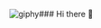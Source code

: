 ![giphy](https://github.com/Huaty/Huaty/assets/50129813/2a1dc8bf-ac84-4065-9e67-ccd40669edec)### Hi there 👋

<!--
**Huaty/Huaty** is a ✨ _special_ ✨ repository because its `README.md` (this file) appears on your GitHub profile.

Here are some ideas to get you started:

- 🔭 I’m currently working on ...
- 🌱 I’m currently learning ...
- 👯 I’m looking to collaborate on ...
- 🤔 I’m looking for help with ...
- 💬 Ask me about ...
- 📫 How to reach me: ...
- 😄 Pronouns: ...
- ⚡ Fun fact: ...!


[giphy](https://github.com/Huaty/Huaty/assets/50129813/09a7aff8-57ce-4f2a-8386-33ad8b4f804a)

-->




